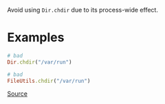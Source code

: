 
Avoid using `Dir.chdir` due to its process-wide effect.

# Examples

```ruby
# bad
Dir.chdir("/var/run")

# bad
FileUtils.chdir("/var/run")
```

[Source](http://www.rubydoc.info/gems/rubocop/RuboCop/Cop/ThreadSafety/DirChdir)